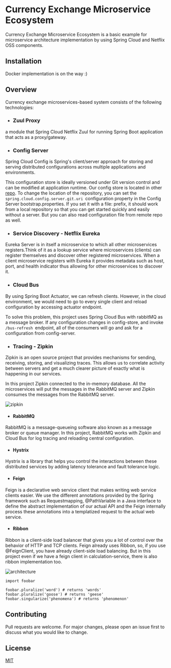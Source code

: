 # Currency Exchange Microservice Ecosystem

Currency Exchange Microservice Ecosystem is a basic example for microservice architecture implementation by using Spring Cloud and Netflix OSS components.

## Installation

Docker implementation is on the way :)

## Overview

Currency exchange microservices-based system consists of the following technologies:

* ### Zuul Proxy

a module that Spring Cloud Netflix Zuul for running Spring Boot application that acts as a proxy/gateway.


* ### Config Server

Spring Cloud Config is Spring's client/server approach for storing and serving distributed configurations across multiple applications and environments.

This configuration store is ideally versioned under Git version control and can be modified at application runtime. Our config store is located in other [repo](https://github.com/HazalYoleri/config-store). To change the location of the repository, you can set the `spring.cloud.config.server.git.uri `configuration property in the Config Server bootstrap.properties. If you set it with a file: prefix, it should work from a local repository so that you can get started quickly and easily without a server. But you can also read configuration file from remote repo as well.

* ### Service Discovery - Netflix Eureka 
Eureka Server is in itself a microservice to which all other microservices registers.Think of it as a lookup service where microservices (clients) can register themselves and discover other registered microservices. When a client microservice registers with Eureka it provides metadata such as host, port, and health indicator thus allowing for other microservices to discover it.

* ### Cloud Bus

By using Spring Boot Actuator, we can refresh clients. However, in the cloud environment, we would need to go to every single client and reload configuration by accessing actuator endpoint.

To solve this problem, this project uses Spring Cloud Bus with rabbitMQ as a message broker. If any configuration changes in config-store, and invoke `/bus-refresh `endpoint, all of the consumers will go and ask for a configuration from config-server.

* ### Tracing - Zipkin
Zipkin is an open source project that provides mechanisms for sending, receiving, storing, and visualizing traces. This allows us to correlate activity between servers and get a much clearer picture of exactly what is happening in our services.

In this project Zipkin connected to the in-memory database. All the microservices will put the messages in the RabbitMQ server and  Zipkin consumes the messages from the RabbitMQ server.

![zipkin](https://user-images.githubusercontent.com/39515623/82371753-64915380-9a23-11ea-8009-19d94ae5bfaa.png)


* #### RabbitMQ

RabbitMQ is a message-queueing software also known as a message broker or queue manager.
In this project, RabbitMQ works with Zipkin and Cloud Bus for log tracing and reloading central configuration.
* #### Hystrix
Hystrix is a library that helps you control the interactions between these distributed services by adding latency tolerance and fault tolerance logic. 


* #### Feign
Feign is a declarative web service client that makes writing web service clients easier. We use the different annotations provided by the Spring framework such as Requestmapping, @PathVariable in a Java interface to define the abstract implementation of our actual API and the Feign internally process these annotations into a templatized request to the actual web service.

* #### Ribbon
Ribbon is a client-side load balancer that gives you a lot of control over the behavior of HTTP and TCP clients. Feign already uses Ribbon, so, if you use @FeignClient, you have already client-side load balancing. But in this project even if we have a feign client in calculation-service, there is also ribbon implementation too.

![architecture](https://user-images.githubusercontent.com/39515623/82160875-f3c22e00-98a0-11ea-8551-042bab5af60b.png)
```
import foobar

foobar.pluralize('word') # returns 'words'
foobar.pluralize('goose') # returns 'geese'
foobar.singularize('phenomena') # returns 'phenomenon'
```

## Contributing
Pull requests are welcome. For major changes, please open an issue first to discuss what you would like to change.

## License
[MIT](https://choosealicense.com/licenses/mit/)
